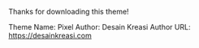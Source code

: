Thanks for downloading this theme!

Theme Name: Pixel
Author: Desain Kreasi
Author URL: https://desainkreasi.com